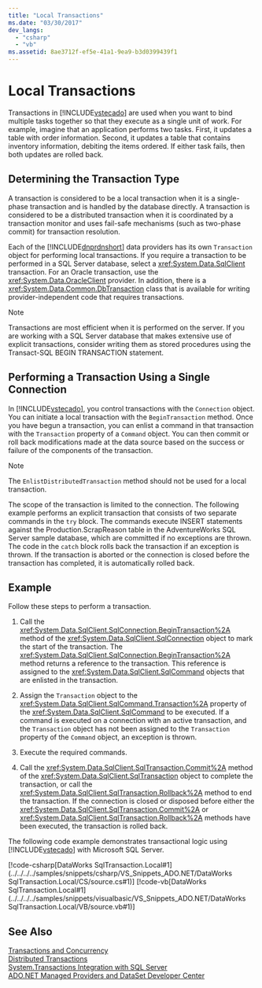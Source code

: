 ```yaml
---
title: "Local Transactions"
ms.date: "03/30/2017"
dev_langs: 
  - "csharp"
  - "vb"
ms.assetid: 8ae3712f-ef5e-41a1-9ea9-b3d0399439f1
---
```

# Local Transactions
Transactions in [!INCLUDE[vstecado](../../../../includes/vstecado-md.md)] are used when you want to bind multiple tasks together so that they execute as a single unit of work. For example, imagine that an application performs two tasks. First, it updates a table with order information. Second, it updates a table that contains inventory information, debiting the items ordered. If either task fails, then both updates are rolled back.  
  
## Determining the Transaction Type  
 A transaction is considered to be a local transaction when it is a single-phase transaction and is handled by the database directly. A transaction is considered to be a distributed transaction when it is coordinated by a transaction monitor and uses fail-safe mechanisms (such as two-phase commit) for transaction resolution.  
  
 Each of the [!INCLUDE[dnprdnshort](../../../../includes/dnprdnshort-md.md)] data providers has its own `Transaction` object for performing local transactions. If you require a transaction to be performed in a SQL Server database, select a <xref:System.Data.SqlClient> transaction. For an Oracle transaction, use the <xref:System.Data.OracleClient> provider. In addition, there is a <xref:System.Data.Common.DbTransaction> class that is available for writing provider-independent code that requires transactions.  
  
> [!NOTE]
> Transactions are most efficient when it is performed on the server. If you are working with a SQL Server database that makes extensive use of explicit transactions, consider writing them as stored procedures using the Transact-SQL BEGIN TRANSACTION statement.
  
## Performing a Transaction Using a Single Connection  
 In [!INCLUDE[vstecado](../../../../includes/vstecado-md.md)], you control transactions with the `Connection` object. You can initiate a local transaction with the `BeginTransaction` method. Once you have begun a transaction, you can enlist a command in that transaction with the `Transaction` property of a `Command` object. You can then commit or roll back modifications made at the data source based on the success or failure of the components of the transaction.  
  
> [!NOTE]
>  The `EnlistDistributedTransaction` method should not be used for a local transaction.  
  
 The scope of the transaction is limited to the connection. The following example performs an explicit transaction that consists of two separate commands in the `try` block. The commands execute INSERT statements against the Production.ScrapReason table in the AdventureWorks SQL Server sample database, which are committed if no exceptions are thrown. The code in the `catch` block rolls back the transaction if an exception is thrown. If the transaction is aborted or the connection is closed before the transaction has completed, it is automatically rolled back.  
  
## Example  
 Follow these steps to perform a transaction.  
  
1.  Call the <xref:System.Data.SqlClient.SqlConnection.BeginTransaction%2A> method of the <xref:System.Data.SqlClient.SqlConnection> object to mark the start of the transaction. The <xref:System.Data.SqlClient.SqlConnection.BeginTransaction%2A> method returns a reference to the transaction. This reference is assigned to the <xref:System.Data.SqlClient.SqlCommand> objects that are enlisted in the transaction.  
  
2.  Assign the `Transaction` object to the <xref:System.Data.SqlClient.SqlCommand.Transaction%2A> property of the <xref:System.Data.SqlClient.SqlCommand> to be executed. If a command is executed on a connection with an active transaction, and the `Transaction` object has not been assigned to the `Transaction` property of the `Command` object, an exception is thrown.  
  
3.  Execute the required commands.  
  
4.  Call the <xref:System.Data.SqlClient.SqlTransaction.Commit%2A> method of the <xref:System.Data.SqlClient.SqlTransaction> object to complete the transaction, or call the <xref:System.Data.SqlClient.SqlTransaction.Rollback%2A> method to end the transaction. If the connection is closed or disposed before either the <xref:System.Data.SqlClient.SqlTransaction.Commit%2A> or <xref:System.Data.SqlClient.SqlTransaction.Rollback%2A> methods have been executed, the transaction is rolled back.  
  
 The following code example demonstrates transactional logic using [!INCLUDE[vstecado](../../../../includes/vstecado-md.md)] with Microsoft SQL Server.  
  
 [!code-csharp[DataWorks SqlTransaction.Local#1](../../../../samples/snippets/csharp/VS_Snippets_ADO.NET/DataWorks SqlTransaction.Local/CS/source.cs#1)]
 [!code-vb[DataWorks SqlTransaction.Local#1](../../../../samples/snippets/visualbasic/VS_Snippets_ADO.NET/DataWorks SqlTransaction.Local/VB/source.vb#1)]  
  
## See Also  
 [Transactions and Concurrency](../../../../docs/framework/data/adonet/transactions-and-concurrency.md)  
 [Distributed Transactions](../../../../docs/framework/data/adonet/distributed-transactions.md)  
 [System.Transactions Integration with SQL Server](../../../../docs/framework/data/adonet/system-transactions-integration-with-sql-server.md)  
 [ADO.NET Managed Providers and DataSet Developer Center](https://go.microsoft.com/fwlink/?LinkId=217917)
